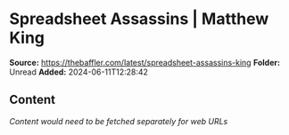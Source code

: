 # Spreadsheet Assassins | Matthew King

**Source:** https://thebaffler.com/latest/spreadsheet-assassins-king
**Folder:** Unread
**Added:** 2024-06-11T12:28:42




## Content
*Content would need to be fetched separately for web URLs*
